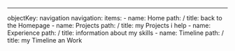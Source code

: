 ---
objectKey: navigation
navigation:
  items:
    - name: Home
      path: /
      title: back to the Homepage
    - name: Projects
      path: /
      title: my Projects i help
    - name: Experience
      path: /
      title: information about my skills
    - name: Timeline
      path: /
      title: my Timeline an Work
